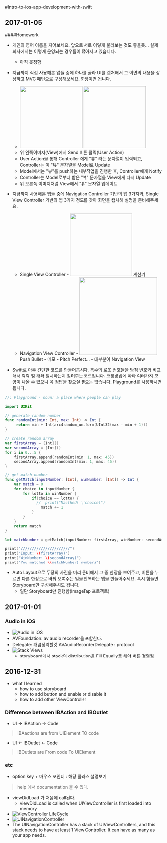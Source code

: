 #Intro-to-ios-app-development-with-swift

## 2017-01-05
####Homework
- 개인의 영어 이름을 지어보세요. 앞으로 서로 이렇게 불러보는 것도 좋을듯… 실제 회사에서는 이렇게 운영되는 경우들이 많아지고 있습니다.
	- 아직 못정함
	
- 지금까지 직접 사용해본 앱들 중에 하나를 골라 UI를 캡처해서 그 이면의 내용을 상상하고 MVC 패턴으로 구성해보세요. 한장이면 됩니다.
	- <img src="https://cloud.githubusercontent.com/assets/7614353/21704734/82709d1e-d3fe-11e6-808e-3ebcaece9715.PNG" width="200">  <img src="https://cloud.githubusercontent.com/assets/7614353/21704732/826e3dc6-d3fe-11e6-8c16-cde19f92b5b2.PNG" width="200">
	- 위 왼쪽이미지(View)에서 Send 버튼 클릭(User Action)
	- User Action을 통해 Controller 에게 "뷰" 라는 문자열이 입력되고, Controller는 이 "뷰" 문자열을 Model로 Update
	- Model에서는 "뷰"를 push하는 내부작업을 진행한 후, Controller에게 Notify
	- Controller는 Model로부터 받은 "뷰" 문자열을 View에게 다시 Update
	- 위 오른쪽 이미지처럼 View에서 "뷰" 문자열 업데이트
	
- 지금까지 사용해본 앱들 중에 Navigation Controller 기반의 앱 3가지와, Single View Controller 기반의 앱 3가지 정도를 찾아 화면을 캡처해 설명을 준비해주세요.
  - Single View Controller
		- <img src="https://cloud.githubusercontent.com/assets/7614353/21704731/826e24d0-d3fe-11e6-8402-4be88e223b50.PNG" width="200"> 계산기
  - Navigation View Controller
		- <img src="https://cloud.githubusercontent.com/assets/7614353/21704733/826ea8ba-d3fe-11e6-932e-59915bd3ddab.PNG" width="250"> Push Bullet
		- 메모
		- Pitch Perfect...
		- 대부분이 Navigation View
    
- Swift로 아주 간단한 코드를 만들어봅시다. 복수의 로또 번호들을 당첨 번호와 비교해서 각각 몇 개와 일치하는지 알려주는 코드입니다. 코딩방법에 따라 여러가지 모양이 나올 수 있으니 꼭 정답을 찾으실 필요는 없습니다. Playground를 사용하시면 됩니다. 
```swift
//: Playground - noun: a place where people can play

import UIKit

// generate random number
func randomInt(min: Int, max: Int) -> Int {
     return min + Int(arc4random_uniform(UInt32(max - min + 1)))
}

// create random array
var firstArray = [Int]()
var secondArray = [Int]()
for i in 0...5 {
    firstArray.append(randomInt(min: 1, max: 45))
    secondArray.append(randomInt(min: 1, max: 45))
}

// get match number
func getMatch(inputNumber: [Int], winNumber: [Int]) -> Int {
    var match = 0
    for choice in inputNumber {
        for lotto in winNumber {
            if(choice == lotto) {
              //  print("Macthed! \(choice)")
                match += 1
            }
        }
    }
    return match
}

let matchNumber = getMatch(inputNumber: firstArray, winNumber: secondArray)

print("//////////////////////")
print("Input: \(firstArray)")
print("WinNumber: \(secondArray)")
print("You matched \(matchNumber) numbers")

```
  
- Auto Layout으로 두장의 사진을 미리 준비해서 그 중 한장을 보여주고, 버튼을 누르면 다른 한장으로 바꿔 보여주는 일을 반복하는 앱을 만들어주세요. 혹시 힘들면 Storyboard만 구성해주셔도 됩니다.
	- 일단 Storyboard만 진행함(ImageTap 프로젝트)
  
  
## 2017-01-01
### Audio in iOS
- ![Audio in iOS](https://cloud.githubusercontent.com/assets/7614353/21580454/413ac8aa-d03a-11e6-9399-b322197c2af0.png)
- AVFoundation: av audio recorder을 포함한다.
- Delegate: 개념정리할것
AVAudioRecorderDelegate : protocol
- ![Stack Views](https://cloud.githubusercontent.com/assets/7614353/21580534/40a32156-d041-11e6-9802-5b5d51eb6965.png)
  - storyboard에서 stack의 distribution을 Fill Equally로 해야 버튼 정렬됨

  
## 2016-12-31
- what I learned
  - how to use storyboard
  - how to add button and enable or disable it
  - how to add other ViewController

### Difference between IBAction and IBOutlet
- UI -> IBAction -> Code
> IBAactions are from UIElement TO code
- UI <- IBOutlet <- Code
> IBOutlets are From code To UIElement

### etc
- option key + 마우스 포인터 : 해당 클래스 설명보기
> help 에서 documentation 볼 수 있다.
- viewDidLoad 가 처음에 call된다.
  - viewDidLoad is called when UIViewController is first loaded into memory
- ![ViewController LifeCycle](https://cloud.githubusercontent.com/assets/7614353/21576472/656c174a-cf74-11e6-94cc-dff728c45303.png)
- ![UINavigationController](https://cloud.githubusercontent.com/assets/7614353/21576686/578daf64-cf7c-11e6-8d6f-516a9e2bc325.png)
- The UINavigationController has a stack of UIViewControllers, and this stack needs to have at least 1 View Controller. It can have as many as your app needs.

